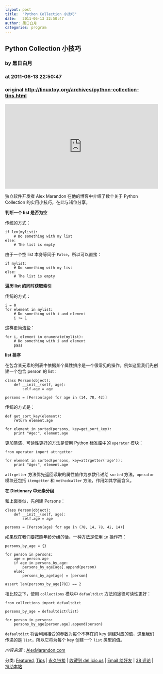 ```yaml
---
layout: post
title:  "Python Collection 小技巧"
date:   2011-06-13 22:50:47
author: 黑日白月
categories: program
---
```


## Python Collection 小技巧
### by 黑日白月
### at 2011-06-13 22:50:47
### original <http://linuxtoy.org/archives/python-collection-tips.html>

<p><iframe src="http://feedads.g.doubleclick.net/~ah/f/r45t08ks0fj6sr7aa7q8jurtt8/300/250?ca=1&amp;fh=280#http%3A%2F%2Flinuxtoy.org%2Farchives%2Fpython-collection-tips.html" width="100%" height="280" frameborder="0" scrolling="no" marginwidth="0" marginheight="0"></iframe></p><p>独立软件开发者 Alex Marandon 在他的博客中介绍了数个关于 Python Collection 的实用小技巧，在此与诸位分享。<span></span></p>

<p><strong>判断一个 list 是否为空</strong></p>

<p>传统的方式：</p>

<pre><code>if len(mylist):
    # Do something with my list
else:
    # The list is empty</code></pre>

<p>由于一个空 list 本身等同于 <code>False</code>，所以可以直接：</p>

<pre><code>if mylist:
    # Do something with my list
else:
    # The list is empty</code></pre>

<p><strong>遍历 list 的同时获取索引</strong></p>

<p>传统的方式：</p>

<pre><code>i = 0
for element in mylist:
    # Do something with i and element
    i += 1</code></pre>

<p>这样更简洁些：</p>

<pre><code>for i, element in enumerate(mylist):
    # Do something with i and element
    pass</code></pre>

<p><strong>list 排序</strong></p>

<p>在包含某元素的列表中依据某个属性排序是一个很常见的操作。例如这里我们先创建一个包含 person 的 list：</p>

<pre><code>class Person(object):
    def __init__(self, age):
        self.age = age

persons = [Person(age) for age in (14, 78, 42)]</code></pre>

<p>传统的方式是：</p>

<pre><code>def get_sort_key(element):
    return element.age

for element in sorted(persons, key=get_sort_key):
    print "Age:", element.age</code></pre>

<p>更加简洁、可读性更好的方法是使用 Python 标准库中的 <code>operator</code> 模块：</p>

<pre><code>from operator import attrgetter

for element in sorted(persons, key=attrgetter('age')):
    print "Age:", element.age</code></pre>

<p><code>attrgetter</code> 方法优先返回读取的属性值作为参数传递给 <code>sorted</code> 方法。<code>operator</code> 模块还包括 <code>itemgetter</code> 和 <code>methodcaller</code> 方法，作用如其字面含义。</p>

<p><strong>在 Dictionary 中元素分组</strong></p>

<p>和上面类似，先创建 Persons：</p>

<pre><code>class Person(object):
    def __init__(self, age):
        self.age = age

persons = [Person(age) for age in (78, 14, 78, 42, 14)]</code></pre>

<p>如果现在我们要按照年龄分组的话，一种方法是使用 <code>in</code> 操作符：</p>

<pre><code>persons_by_age = {}

for person in persons:
    age = person.age
    if age in persons_by_age:
        persons_by_age[age].append(person)
    else:
        persons_by_age[age] = [person]

assert len(persons_by_age[78]) == 2</code></pre>

<p>相比较之下，使用 <code>collections</code> 模块中 <code>defaultdict</code> 方法的途径可读性更好：</p>

<pre><code>from collections import defaultdict

persons_by_age = defaultdict(list)

for person in persons:
    persons_by_age[person.age].append(person)</code></pre>

<p><code>defaultdict</code> 将会利用接受的参数为每个不存在的 key 创建对应的值，这里我们传递的是 <code>list</code>，所以它将为每个 key 创建一个 <code>list</code> 类型的值。</p>

<p><em>内容来源：</em><a href="http://alexmarandon.com/articles/python_collections_tips/">AlexMarandon.com</a></p>
	<p></p>
	<p>分类: <a href="http://linuxtoy.org/category/featured-post" title="View all posts in Featured" rel="category tag">Featured</a>,  <a href="http://linuxtoy.org/category/tips" title="View all posts in Tips" rel="category tag">Tips</a> | 
	<a href="http://linuxtoy.org/archives/python-collection-tips.html">永久链接</a> |
	<a href="http://delicious.com/save?url=http://linuxtoy.org/archives/python-collection-tips.html&amp;title=Python%20Collection%20%E5%B0%8F%E6%8A%80%E5%B7%A7">收藏到 del.icio.us</a> | 
	<a href="mailto:?Subject=Check+This+Out&amp;body=I+think+you&#39;ll+like+this:+http://linuxtoy.org/archives/python-collection-tips.html">Email 给好友</a> | 
    <a href="http://linuxtoy.org/archives/python-collection-tips.html#comments">38 评论</a> |
    <a href="http://linuxtoy.org/faq/donate">捐助本站</a></p>